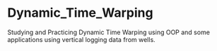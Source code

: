 # Dynamic_Time_Warping

Studying and Practicing Dynamic Time Warping using OOP and some applications using vertical logging data from wells.